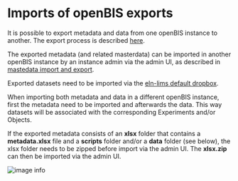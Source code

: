 # Imports of openBIS exports

It is possible to export metadata and data from one openBIS instance to another.
The export process is described [here](../../general-users/data-export.md).

The exported metadata (and related masterdata) can be imported in another openBIS instance by an instance admin via the admin UI, as described in [mastedata import and export](./masterdata-exports-and-imports.md).

Exported datasets need to be imported via the [eln-lims default dropbox](../../general-users/data-upload.md#data-upload-via-dropbox).

When importing both metadata and data in a different openBIS instance, first the metadata need to be imported and afterwards the data. This way datasets will be associated with the corresponding Experiments and/or Objects.

If the exported metadata consists of an **xlsx** folder that contains a **metadata.xlsx** file and a **scripts** folder and/or a **data** folder (see below), the xlsx folder needs to be zipped before import via the admin UI. The **xlsx.zip** can then be imported via the admin UI.

![image info](img/xls-folder-2.png)

